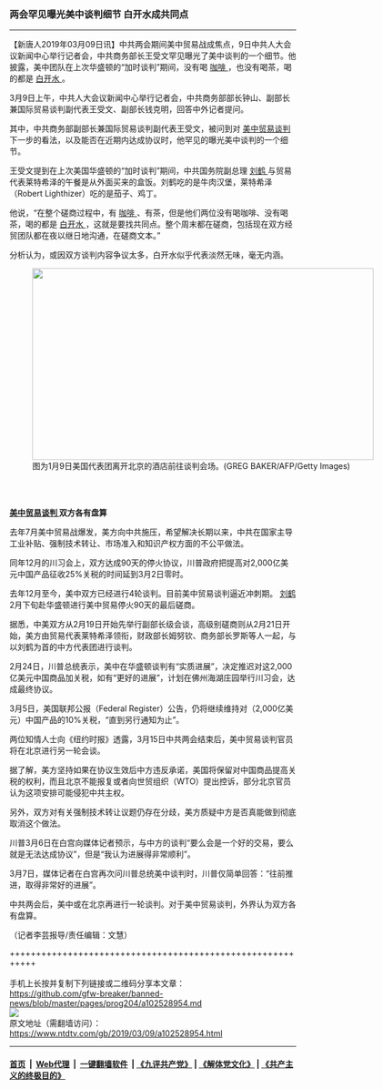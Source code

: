 ### 两会罕见曝光美中谈判细节 白开水成共同点
------------------------

<div class="post_content" itemprop="articleBody">
 <p>
  【新唐人2019年03月09日讯】中共两会期间美中贸易战成焦点，9日中共人大会议新闻中心举行记者会，中共商务部长王受文罕见曝光了美中谈判的一个细节。他披露，美中团队在上次华盛顿的“加时谈判”期间，没有喝
  <a href="https://www.ntdtv.com/gb/咖啡.htm">
   咖啡
  </a>
  ，也没有喝茶，喝的都是
  <a href="https://www.ntdtv.com/gb/白开水.htm">
   白开水
  </a>
  。
 </p>
 <p>
  3月9日上午，中共人大会议新闻中心举行记者会，中共商务部部长钟山、副部长兼国际贸易谈判副代表王受文、副部长钱克明，回答中外记者提问。
 </p>
 <p>
  其中，中共商务部副部长兼国际贸易谈判副代表王受文，被问到对
  <a href="https://www.ntdtv.com/gb/34765.htm">
   美中贸易谈判
  </a>
  下一步的看法，以及能否在近期内达成协议时，他罕见的曝光美中谈判的一个细节。
 </p>
 <p>
  王受文提到在上次美国华盛顿的“加时谈判”期间，中共国务院副总理
  <a href="https://www.ntdtv.com/gb/刘鹤.htm">
   刘鹤
  </a>
  与贸易代表莱特希泽的午餐是从外面买来的盒饭。刘鹤吃的是牛肉汉堡，莱特希泽（Robert Lighthizer）吃的是茄子、鸡丁。
 </p>
 <p>
  他说，“在整个磋商过程中，有
  <a href="https://www.ntdtv.com/gb/咖啡.htm">
   咖啡
  </a>
  、有茶，但是他们两位没有喝咖啡、没有喝茶，喝的都是
  <a href="https://www.ntdtv.com/gb/白开水.htm">
   白开水
  </a>
  ，这就是要找共同点。整个周末都在磋商，包括现在双方经贸团队都在夜以继日地沟通，在磋商文本。”
 </p>
 <p>
  分析认为，或因双方谈判内容争议太多，白开水似乎代表淡然无味，毫无内涵。
 </p>
 <figure class="wp-caption alignnone" id="attachment_102528956" style="width: 600px">
  <a href="https://www.ntdtv.com/assets/uploads/2019/03/GettyImages-1078902196-600x400-2.jpg">
   <img alt="" class="size-medium wp-image-102528956" height="337" src="https://www.ntdtv.com/assets/uploads/2019/03/GettyImages-1078902196-600x400-2-600x337.jpg" width="600"/>
  </a>
  <br/><figcaption class="wp-caption-text">
   图为1月9日美国代表团离开北京的酒店前往谈判会场。(GREG BAKER/AFP/Getty Images)
  </figcaption><br/>
 </figure><br/>
 <p>
  <strong>
   <a href="https://www.ntdtv.com/gb/34765.htm">
    美中贸易谈判
   </a>
   双方各有盘算
  </strong>
 </p>
 <p>
  去年7月美中贸易战爆发，美方向中共施压，希望解决长期以来，中共在国家主导工业补贴、强制技术转让、市场准入和知识产权方面的不公平做法。
 </p>
 <p>
  同年12月的川习会上，双方达成90天的停火协议，川普政府把提高对2,000亿美元中国产品征收25%关税的时间延到3月2日零时。
 </p>
 <p>
  去年12月至今，美中双方已经进行4轮谈判。目前美中贸易谈判逼近冲刺期。
  <a href="https://www.ntdtv.com/gb/刘鹤.htm">
   刘鹤
  </a>
  2月下旬赴华盛顿进行美中贸易停火90天的最后磋商。
 </p>
 <p>
  据悉，中美双方从2月19日开始先举行副部长级会谈，高级别磋商则从2月21日开始，美方由贸易代表莱特希泽领衔，财政部长姆努钦、商务部长罗斯等人一起，与以刘鹤为首的中方代表团进行谈判。
 </p>
 <p>
  2月24日，川普总统表示，美中在华盛顿谈判有“实质进展”，决定推迟对这2,000亿美元中国商品加关税，如有“更好的进展”，计划在佛州海湖庄园举行川习会，达成最终协议。
 </p>
 <p>
  3月5日，美国联邦公报（Federal Register）公告，仍将继续维持对（2,000亿美元）中国产品的10%关税，“直到另行通知为止”。
 </p>
 <p>
  两位知情人士向《纽约时报》透露，3月15日中共两会结束后，美中贸易谈判官员将在北京进行另一轮会谈。
 </p>
 <p>
  据了解，美方坚持如果在协议生效后中方违反承诺，美国将保留对中国商品提高关税的权利，而且北京不能报复或者向世贸组织（WTO）提出控诉，部分北京官员认为这项安排可能侵犯中共主权。
 </p>
 <p>
  另外，双方对有关强制技术转让议题仍存在分歧，美方质疑中方是否真能做到彻底取消这个做法。
 </p>
 <p>
  川普3月6日在白宫向媒体记者预示，与中方的谈判“要么会是一个好的交易，要么就是无法达成协议”，但是“我认为进展得非常顺利”。
 </p>
 <p>
  3月7日，媒体记者在白宫再次问川普总统美中谈判时，川普仅简单回答：“往前推进，取得非常好的进展”。
 </p>
 <p>
  中共两会后，美中或在北京再进行一轮谈判。对于美中贸易谈判，外界认为双方各有盘算。
 </p>
 <p>
  （记者李芸报导/责任编辑：文慧）
 </p>
 <div class="single_ad">
 </div>
</div>

+++++++++++++++++++++++++++++++++++++++++++++++++++++++++++<br/><br/>
手机上长按并复制下列链接或二维码分享本文章：<br/>
https://github.com/gfw-breaker/banned-news/blob/master/pages/prog204/a102528954.md <br/>
<a href='https://github.com/gfw-breaker/banned-news/blob/master/pages/prog204/a102528954.md'><img src='https://github.com/gfw-breaker/banned-news/blob/master/pages/prog204/a102528954.md.png'/></a> <br/>
原文地址（需翻墙访问）：https://www.ntdtv.com/gb/2019/03/09/a102528954.html


------------------------
#### [首页](https://github.com/gfw-breaker/banned-news/blob/master/README.md) &nbsp;|&nbsp; [Web代理](https://github.com/labour-camp/helloworld) &nbsp;|&nbsp; [一键翻墙软件](https://github.com/gfw-breaker/nogfw/blob/master/README.md) &nbsp;| [《九评共产党》](https://github.com/gfw-breaker/9ping.md/blob/master/README.md#九评之一评共产党是什么) | [《解体党文化》](https://github.com/gfw-breaker/jtdwh.md/blob/master/README.md) | [《共产主义的终极目的》](https://github.com/gfw-breaker/gczydzjmd.md/blob/master/README.md)

